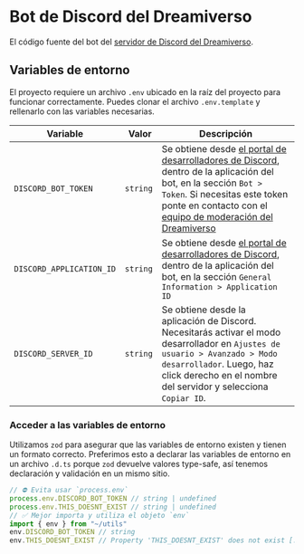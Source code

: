 # Bot de Discord del Dreamiverso

El código fuente del bot del [servidor de Discord del Dreamiverso](https://discord.dreamiverso.me/).

## Variables de entorno

El proyecto requiere un archivo `.env` ubicado en la raíz del proyecto para funcionar correctamente. Puedes clonar el archivo `.env.template` y rellenarlo con las variables necesarias.

| Variable                 |  Valor   | Descripción                                                                                                                                                                                                                                                                                    |
| ------------------------ | -------- | ---------------------------------------------------------------------------------------------------------------------------------------------------------------------------------------------------------------------------------------------------------------------------------------------- |
| `DISCORD_BOT_TOKEN`      | `string` | Se obtiene desde [el portal de desarrolladores de Discord](https://discord.com/developers/applications/), dentro de la aplicación del bot, en la sección `Bot > Token`. Si necesitas este token ponte en contacto con el [equipo de moderación del Dreamiverso](mailto:soporte@dreamiverso.me) |
| `DISCORD_APPLICATION_ID` | `string` | Se obtiene desde [el portal de desarrolladores de Discord](https://discord.com/developers/applications/), dentro de la aplicación del bot, en la sección `General Information > Application ID`                                                                                                |
| `DISCORD_SERVER_ID`       | `string` | Se obtiene desde la aplicación de Discord. Necesitarás activar el modo desarrollador en `Ajustes de usuario > Avanzado > Modo desarrollador`. Luego, haz click derecho en el nombre del servidor y selecciona `Copiar ID`.                                                                     |

### Acceder a las variables de entorno

Utilizamos `zod` para asegurar que las variables de entorno existen y tienen un formato correcto. Preferimos esto a declarar las variables de entorno en un archivo `.d.ts` porque `zod` devuelve valores type-safe, así tenemos declaración y validación en un mismo sitio.

```ts
// ⛔ Evita usar `process.env`
process.env.DISCORD_BOT_TOKEN // string | undefined
process.env.THIS_DOESNT_EXIST // string | undefined
// ✅ Mejor importa y utiliza el objeto `env`
import { env } from "~/utils"
env.DISCORD_BOT_TOKEN // string
env.THIS_DOESNT_EXIST // Property 'THIS_DOESNT_EXIST' does not exist [...]
```
